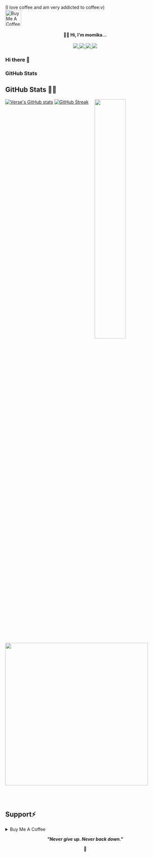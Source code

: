 (I love coffee and am very addicted to coffee:v)
<br><a href="https://www.buymeacoffee.com/momika233"><img src="https://cdn.buymeacoffee.com/buttons/default-black.png" alt="Buy Me A Coffee" height="50px"></a>

</a>
<h4 align="center">🤟🏻 Hi, I'm momika...</h4> 
<p align="center">
  </a>
  <a href="[https://twitter.com/momika233](https://twitter.com/momika233)">
    <img src="https://img.shields.io/twitter/follow/momika233">
 </a>
  <a href="https://github.com/momika233">
    <img src="https://img.shields.io/github/followers/momika233?style=social">
 </a>
   <a href="https://github.com/momika233/Oracle-E-Business_Login">
   <img src="https://img.shields.io/github/stars/momika233/Oracle-E-Business_Login?style=social">
   </a>
  <a href="https://github.com/momika233/Joomla-3.4.6-RCE">
   <img src="https://img.shields.io/github/stars/momika233/Joomla-3.4.6-RCE?style=social">
   </a>
 </a>
</p>

<!--
<center><table><tr>
<td><img src="https://github-readme-stats.vercel.app/api?username=momika233&show_icons=true&theme=radical" width="300px" height="300px"></td>
<td><img src="https://raw.githubusercontent.com/momika233/pikpikcu/master/output.gif" width="250px" height="250px"></td>
<td><img src="https://github-readme-stats.vercel.app/api/top-langs/?username=momika233&&layout=compact&theme=blue-green" width="250px" height="250px"></td>
 </tr></table></center>
-->
### Hi there 👋
### GitHub Stats
<h2 id="github_stats" align=''>GitHub Stats 👨‍💻</h2>
<img align="right" width="44%" src="https://i.imgur.com/1ToWEWw.png"/>
 
  [![Verse's GitHub stats](https://github-readme-stats.vercel.app/api?username=momika233&theme=vision-friendly-dark)](https://github.com/momika233/github-readme-stats)
  [![GitHub Streak](https://streak-stats.demolab.com?user=momika233&theme=dark&card_width=450)](https://git.io/streak-stats) 
 <p align="left"><a href="https://github.com/momika233/github-readme-stats"><img src="https://github-readme-stats.vercel.app/api/top-langs/?username=momika233&layout=compact&theme=vision-friendly-dark" width="450"" /></a></p>

<br><br>



<h2 id="donate" align=''> Support⚡️</h2>

<details>
<summary>Buy Me A Coffee</summary>

<p align="center"><img src="https://github.com/user-attachments/assets/b4b5c22b-2402-4c52-8a62-a298c24347dc" width="80%" height="auto"/></p>

<p align="center"><a href="https://buymeacoffee.com/momika233"><img  src="https://img.shields.io/badge/Buy%20Me%20a%20Coffee-ffdd00?style=for-the-badge&logo=buy-me-a-coffee&logoColor=black"/></a></p>

</details>




<p align="center">
  <b><i>"Never give up. Never back down."</i></b>
</p>

<p align="center">
<a>🌱</a>
</p>
